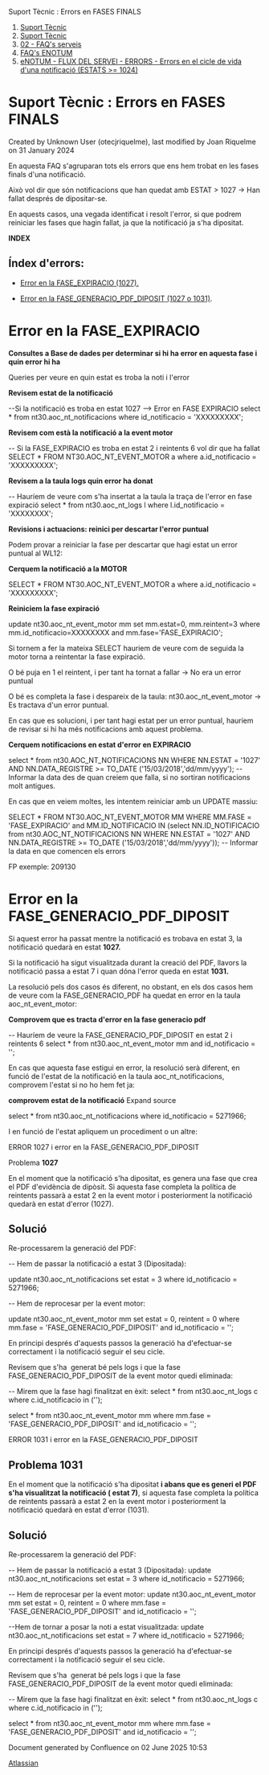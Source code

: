 Suport Tècnic : Errors en FASES FINALS  

1.  [Suport Tècnic](index.html)
2.  [Suport Tècnic](13893782.html)
3.  [02 - FAQ's serveis](26313393.html)
4.  [FAQ's ENOTUM](28705561.html)
5.  [eNOTUM - FLUX DEL SERVEI - ERRORS - Errors en el cicle de vida d'una notificació (ESTATS >= 1024)](36340658.html)

Suport Tècnic : Errors en FASES FINALS
======================================

Created by Unknown User (otecjriquelme), last modified by Joan Riquelme on 31 January 2024

En aquesta FAQ s'agruparan tots els errors que ens hem trobat en les fases finals d'una notificació.

Això vol dir que són notificacions que han quedat amb ESTAT > 1027 → Han fallat després de dipositar-se.

En aquests casos, una vegada identificat i resolt l'error, si que podrem reiniciar les fases que hagin fallat, ja que la notificació ja s'ha dipositat.

**INDEX**

Índex d'errors:
---------------

*   [Error en la FASE\_EXPIRACIO (1027).](#ErrorsenFASESFINALS-expiracio)
    
*   [Error en la FASE\_GENERACIO\_PDF\_DIPOSIT (1027 o 1031)](#ErrorsenFASESFINALS-pdf).

Error en la FASE\_EXPIRACIO
===========================

**Consultes a Base de dades per determinar si hi ha error en aquesta fase i quin error hi ha**

Queries per veure en quin estat es troba la noti i l'error

**Revisem estat de la notificació**

\--Si la notificació es troba en estat 1027 --> Error en FASE EXPIRACIO
select \*
from nt30.aoc\_nt\_notificacions
where id\_notificacio = 'XXXXXXXXX';

**Revisem com està la notificació a la event motor**

\-- Si la FASE\_EXPIRACIO es troba en estat 2 i reintents 6 vol dir que ha fallat
SELECT \*
FROM NT30.AOC\_NT\_EVENT\_MOTOR a
where a.id\_notificacio = 'XXXXXXXXX';

**Revisem a la taula logs quin error ha donat**

\-- Hauríem de veure com s'ha insertat a la taula la traça de l'error en fase expiració
select \*
from nt30.aoc\_nt\_logs l
where l.id\_notificacio = 'XXXXXXXX';

**Revisions i actuacions: reinici per descartar l'error puntual**

Podem provar a reiniciar la fase per descartar que hagi estat un error puntual al WL12:

**Cerquem la notificació a la MOTOR**

SELECT \*
FROM NT30.AOC\_NT\_EVENT\_MOTOR a
where a.id\_notificacio = 'XXXXXXXXX';

**Reiniciem la fase expiració**

update nt30.aoc\_nt\_event\_motor mm
set mm.estat=0,
mm.reintent=3
where mm.id\_notificacio=XXXXXXXX
and mm.fase='FASE\_EXPIRACIO';

Si tornem a fer la mateixa SELECT hauriem de veure com de seguida la motor torna a reintentar la fase expiració.

O bé puja en 1 el reintent, i per tant ha tornat a fallar → No era un error puntual

O bé es completa la fase i despareix de la taula: nt30.aoc\_nt\_event\_motor → Es tractava d'un error puntual.

En cas que es solucioni, i per tant hagi estat per un error puntual, hauríem de revisar si hi ha més notificacions amb aquest problema.

**Cerquem notificacions en estat d'error en EXPIRACIO**

select \* from nt30.AOC\_NT\_NOTIFICACIONS NN
WHERE NN.ESTAT = '1027'
AND NN.DATA\_REGISTRE >= TO\_DATE ('15/03/2018','dd/mm/yyyy'); -- Informar la data des de quan creiem que falla, si no sortiran notificacions molt antigues.

En cas que en veiem moltes, les intentem reiniciar amb un UPDATE massiu:

SELECT \* FROM NT30.AOC\_NT\_EVENT\_MOTOR MM
WHERE MM.FASE = 'FASE\_EXPIRACIO'
and MM.ID\_NOTIFICACIO IN (select NN.ID\_NOTIFICACIO from nt30.AOC\_NT\_NOTIFICACIONS NN
WHERE NN.ESTAT = '1027'
AND NN.DATA\_REGISTRE >= TO\_DATE ('15/03/2018','dd/mm/yyyy')); -- Informar la data en que comencen els errors

FP exemple: 209130 

  

Error en la FASE\_GENERACIO\_PDF\_DIPOSIT
=========================================

Si aquest error ha passat mentre la notificació es trobava en estat 3, la notificació quedarà en estat **1027.**

Si la notificació ha sigut visualitzada durant la creació del PDF, llavors la notificació passa a estat 7 i quan dóna l'error queda en estat **1031.**

La resolució pels dos casos és diferent, no obstant, en els dos casos hem de veure com la FASE\_GENERACIO\_PDF ha quedat en error en la taula aoc\_nt\_event\_motor:

**Comprovem que es tracta d'error en la fase generacio pdf**

\-- Hauríem de veure la FASE\_GENERACIO\_PDF\_DIPOSIT en estat 2 i reintents 6
select \*
from nt30.aoc\_nt\_event\_motor mm
and id\_notificacio = '';

En cas que aquesta fase estigui en error, la resolució serà diferent, en funció de l'estat de la notificació en la taula aoc\_nt\_notificacions, comprovem l'estat si no ho hem fet ja:

**comprovem estat de la notificació** Expand source

select \*
from nt30.aoc\_nt\_notificacions
where id\_notificacio = 5271966;

I en funció de l'estat apliquem un procediment o un altre:

ERROR 1027 i error en la FASE\_GENERACIO\_PDF\_DIPOSIT

Problema **1027** 

En el moment que la notificació s'ha dipositat, es genera una fase que crea el PDF d'evidència de dipòsit. Si aquesta fase completa la política de reintents passarà a estat 2 en la event motor i posteriorment la notificació quedarà en estat d'error (1027). 

Solució
-------

Re-processarem la generació del PDF: 

\-- Hem de passar la notificació a estat 3 (Dipositada):


update nt30.aoc\_nt\_notificacions
set estat = 3
where id\_notificacio = 5271966;


-- Hem de reprocesar per la event motor:


update nt30.aoc\_nt\_event\_motor mm
set estat = 0, reintent = 0
where mm.fase = 'FASE\_GENERACIO\_PDF\_DIPOSIT'
and id\_notificacio = '';

  

En principi després d'aquests passos la generació ha d'efectuar-se correctament i la notificació seguir el seu cicle. 

Revisem que s'ha  generat bé pels logs i que la fase FASE\_GENERACIO\_PDF\_DIPOSIT de la event motor quedi eliminada: 

\-- Mirem que la fase hagi finalitzat en èxit: 
select \*
  from nt30.aoc\_nt\_logs c
 where c.id\_notificacio in ('');



select \*
from nt30.aoc\_nt\_event\_motor mm
where mm.fase = 'FASE\_GENERACIO\_PDF\_DIPOSIT'
and id\_notificacio = '';

ERROR 1031 i error en la FASE\_GENERACIO\_PDF\_DIPOSIT

Problema **1031**
-----------------

En el moment que la notificació s'ha dipositat **i abans que es generi el PDF s'ha visualitzat la notificació ( estat 7)**, si aquesta fase completa la política de reintents passarà a estat 2 en la event motor i posteriorment la notificació quedarà en estat d'error (1031). 

Solució
-------

Re-processarem la generació del PDF: 

\-- Hem de passar la notificació a estat 3 (Dipositada):
update nt30.aoc\_nt\_notificacions
set estat = 3
where id\_notificacio = 5271966;


-- Hem de reprocesar per la event motor:
update nt30.aoc\_nt\_event\_motor mm
set estat = 0, reintent = 0
where mm.fase = 'FASE\_GENERACIO\_PDF\_DIPOSIT'
and id\_notificacio = '';


--Hem de tornar a posar la noti a estat visualitzada: 
update nt30.aoc\_nt\_notificacions
set estat = 7
where id\_notificacio = 5271966;

  

En principi després d'aquests passos la generació ha d'efectuar-se correctament i la notificació seguir el seu cicle. 

Revisem que s'ha  generat bé pels logs i que la fase FASE\_GENERACIO\_PDF\_DIPOSIT de la event motor quedi eliminada: 

\-- Mirem que la fase hagi finalitzat en èxit: 
select \*
  from nt30.aoc\_nt\_logs c
 where c.id\_notificacio in ('');



select \*
from nt30.aoc\_nt\_event\_motor mm
where mm.fase = 'FASE\_GENERACIO\_PDF\_DIPOSIT'
and id\_notificacio = '';

  

  

  

  

  

  

  

  

  

  

  

  

  

  

  

Document generated by Confluence on 02 June 2025 10:53

[Atlassian](http://www.atlassian.com/)